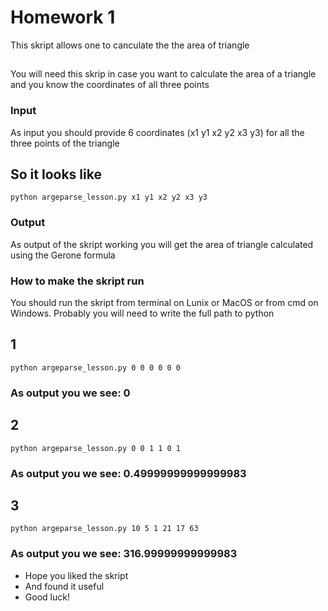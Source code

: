 # Homework 1

This skript allows one to canculate the the area of triangle

## 

You will need this skrip in case you want to calculate the area of a triangle and you know the coordinates of all three points

### Input

As input you should provide 6 coordinates (x1 y1 x2 y2 x3 y3) for all the three points of the triangle
## So it looks like
```
python argeparse_lesson.py x1 y1 x2 y2 x3 y3
```


### Output

As output of the skript working you will get the area of triangle calculated using the Gerone formula


### How to make the skript run
You should run the skript from terminal on Lunix or MacOS or from cmd on Windows. Probably you will need to write the full path to python

## 1
```
python argeparse_lesson.py 0 0 0 0 0 0
```
### As output you we see: 0

## 2
```
python argeparse_lesson.py 0 0 1 1 0 1
```
### As output you we see: 0.49999999999999983

## 3
```
python argeparse_lesson.py 10 5 1 21 17 63
```
### As output you we see: 316.99999999999983


* Hope you liked the skript
* And found it useful
* Good luck!
